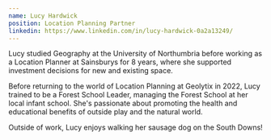 ```yaml
---
name: Lucy Hardwick
position: Location Planning Partner
linkedin: https://www.linkedin.com/in/lucy-hardwick-0a2a13249/
---
```


Lucy studied Geography at the University of Northumbria before working as a Location Planner at Sainsburys for 8 years, where she supported investment decisions for new and existing space.
 
Before returning to the world of Location Planning at Geolytix in 2022, Lucy trained to be a Forest School Leader, managing the Forest School at her local infant school. She's passionate about promoting the health and educational benefits of outside play and the natural world.
 
Outside of work, Lucy enjoys walking her sausage dog on the South Downs!

